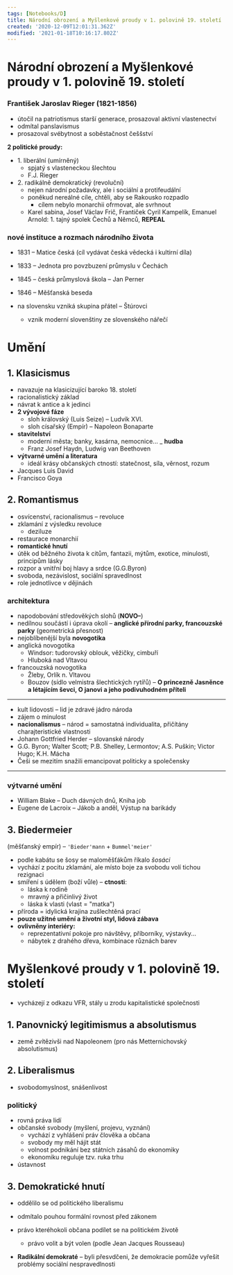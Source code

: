 ```yaml
---
tags: [Notebooks/D]
title: Národní obrození a Myšlenkové proudy v 1. polovině 19. století
created: '2020-12-09T12:01:31.362Z'
modified: '2021-01-18T10:16:17.802Z'
---
```


# Národní obrození a Myšlenkové proudy v 1. polovině 19. století

### František Jaroslav Rieger (1821-1856)
- útočil na patriotismus starší generace, prosazoval aktivní vlastenectví
- odmítal panslavismus
- prosazoval svébytnost a soběstačnost češšství

__2 politické proudy:__
- 1\. liberální (umírněný)
  - spjatý s vlasteneckou šlechtou
  - F.J. Rieger
- 2\. radikálně demokratický (revoluční)
  - nejen národní požadavky, ale i sociální a protifeudální
  - poněkud nereálné cíle, chtěli, aby se Rakousko rozpadlo
    - cílem nebylo monarchii ofrmovat, ale svrhnout
  - Karel sabina, Josef Václav Frič, Frantiček Cyril Kampelík, Emanuel Arnold: 1\. tajný spolek Čechů a Němců, __REPEAL__

### nové instituce a rozmach národního života
- 1831 – Matice česká (cíl vydávat česká vědecká i kultirní díla)
- 1833 – Jednota pro povzbuzení průmyslu v Čechách
- 1845 – česká průmyslová škola – Jan Perner
- 1846 – Měšťanská beseda

- na slovensku vzniká skupina přátel – Štúrovci
  - vznik moderní slovenštiny ze slovenského nářečí
  

# Umění
## 1. Klasicismus
- navazuje na klasicizující baroko 18. století
- racionalistický základ
- návrat k antice a k jedinci
- __2 vývojové fáze__
  - sloh královský (Luis Seize) – Ludvík XVI.
  - sloh císařský (Empír) – Napoleon Bonaparte
- __stavitelství__
  - moderní města; banky, kasárna, nemocnice...
_ __hudba__
  - Franz Josef Haydn, Ludwig van Beethoven
- __výtvarné umění a literatura__
  - ideál krásy občanských ctností: statečnost, síla, věrnost, rozum
- Jacques Luis David
- Francisco Goya

## 2. Romantismus
- osvícenství, racionalismus – revoluce
- zklamání z výsledku revoluce
  - deziluze
- restaurace monarchií
- __romantické hnutí__
- útěk od běžného života k citům, fantazii, mýtům, exotice, minulosti, principům lásky
- rozpor a vnitřní boj hlavy a srdce (G.G.Byron)
- svoboda, nezávislost, sociální spravedlnost
- role jednotlivce v dějinách

### architektura
- napodobování středověkých slohů (__NOVO–__)
- nedílnou součástí i úprava okolí – __anglické přírodní parky, francouzské parky__ (geometrická přesnost)
- nejoblíbenější byla __novogotika__
- anglická novogotika 
  - Windsor: tudorovský oblouk, věžičky, cimbuří
  - Hluboká nad Vltavou
- francouzská novogotika
  - Žleby, Orlík n. Vltavou
  - Bouzov (sídlo velmistra šlechtických rytířů) – __O princezně Jasněnce a létajícím ševci, O janovi a jeho podivuhodném příteli__

---

- kult lidovosti – lid je zdravé jádro národa
- zájem o minulost
- __nacionalismus__ – národ = samostatná individualita, přičítány charajteristické vlastnosti
- Johann Gottfried Herder – slovanské národy
- G.G. Byron; Walter Scott; P.B. Shelley, Lermontov; A.S. Puškin; Victor Hugo; K.H. Mácha
- Češi se mezitím snažili emancipovat politicky a společensky

---
### výtvarné umění
- William Blake – Duch dávných dnů, Kniha job
- Eugene de Lacroix – Jákob a anděl, Výstup na barikády

## 3. Biedermeier
(měšťanský empír) – `'Bieder'mann` + `Bummel'meier'`
- podle kabátu se šosy se maloměšťákům říkalo _šosáci_
- vychází z pocitu zklamání, ale místo boje za svobodu volí tichou rezignaci
- smíření s údělem (boží vůle) – __ctnosti__:
  - láska k rodině
  - mravný a přičinlivý život
  - láska k vlasti (vlast = "matka")
- příroda = idylická krajina zušlechtěná prací
- __pouze užitné umění a životní styl, lidová zábava__
- __ovlivněny interiéry:__
  - reprezentativní pokoje pro návštěvy, příborníky, výstavky...
  - nábytek z drahého dřeva, kombinace různách barev

# Myšlenkové proudy v 1. polovině 19. století
- vycházejí z odkazu VFR, stály u zrodu kapitalistické společnosti

## 1. Panovnický legitimismus a absolutismus
- země zvítězivši nad Napoleonem (pro nás Metternichovský absolutismus)

## 2. Liberalismus
- svobodomyslnost, snášenlivost

### politický 
- rovná práva lidí
- občanské svobody (myšlení, projevu, vyznání)
  - vychází z vyhlášení práv člověka a občana
  - svobody my měl hájit stát
  - volnost podnikání bez státních zásahů do ekonomiky
  - ekonomiku reguluje tzv. ruka trhu
- ústavnost

## 3. Demokratické hnutí
- oddělilo se od politického liberalismu
- odmítalo pouhou formální rovnost před zákonem
- právo kteréhokoli občana podílet se na politickém životě
  - právo volit a být volen (podle Jean Jacques Rousseau)

- __Radikální demokraté__ – byli přesvdčeni, že demokracie pomůže vyřešit problémy sociální nespravedlnosti


